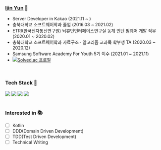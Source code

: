 ### [Ijin Yun](https://velog.io/@483759) 🍒
- Server Developer in Kakao (2021.11 ~ )
- 충북대학교 소프트웨어학과 졸업 (2016.03 ~ 2021.02)
- ETRI(한국전자통신연구원) 뇌휴먼인터페이스연구실 동계 인턴 펌웨어 개발 직무 (2020.01 ~ 2020.02)
- 충북대학교 소프트웨어학과 자료구조 · 알고리즘 교과목 학부생 TA (2020.03 ~ 2020.12)
- Samsung Software Academy For Youth 5기 이수 (2021.01 ~ 2021.11)
- [![Solved.ac 프로필](http://mazassumnida.wtf/api/mini/generate_badge?boj=483759)](https://solved.ac/483759) 

<br>

### Tech Stack 👀
<div>

<img src="https://img.shields.io/badge/Java-CA4626?style=for-the-badge&logo=Java&logoColor=white"/>
<img src="https://img.shields.io/badge/Spring-6DB33F?style=for-the-badge&logo=Spring&logoColor=white"/>
<img src="https://img.shields.io/badge/Spring Boot-6DB33F?style=for-the-badge&logo=SpringBoot&logoColor=white"/>
<img src="https://img.shields.io/badge/MySQL-4479A1?style=for-the-badge&logo=MySQL&logoColor=white"/>
<br/>
</div>

<br>

### Interested in 📚

- [ ] Kotlin
- [ ] DDD(Domain Driven Development)
- [ ] TDD(Test Driven Development)
- [ ] Technical Writing
